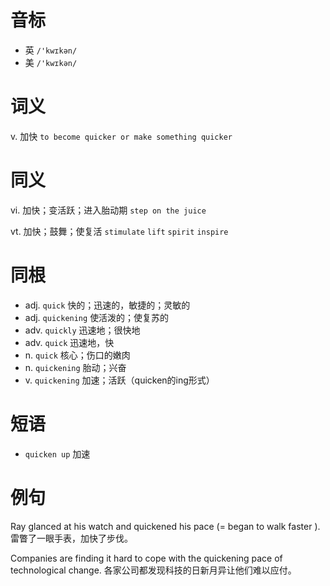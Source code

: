 # 音标

- 英 `/'kwɪkən/`
- 美 `/'kwɪkən/`

# 词义

v. 加快
`to become quicker or make something quicker`

# 同义

vi. 加快；变活跃；进入胎动期
`step on the juice`

vt. 加快；鼓舞；使复活
`stimulate` `lift` `spirit` `inspire`

# 同根

- adj. `quick` 快的；迅速的，敏捷的；灵敏的
- adj. `quickening` 使活泼的；使复苏的
- adv. `quickly` 迅速地；很快地
- adv. `quick` 迅速地，快
- n. `quick` 核心；伤口的嫩肉
- n. `quickening` 胎动；兴奋
- v. `quickening` 加速；活跃（quicken的ing形式）

# 短语

- `quicken up` 加速

# 例句

Ray glanced at his watch and quickened his pace (= began to walk faster ).
雷瞥了一眼手表，加快了步伐。

Companies are finding it hard to cope with the quickening pace of technological change.
各家公司都发现科技的日新月异让他们难以应付。


